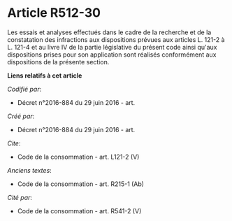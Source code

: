 # Article R512-30

Les essais et analyses effectués dans le cadre de la recherche et de la constatation des infractions aux dispositions prévues
aux articles L. 121-2 à L. 121-4 et au livre IV de la partie législative du présent code ainsi qu'aux dispositions prises
pour son application sont réalisés conformément aux dispositions de la présente section.

**Liens relatifs à cet article**

_Codifié par_:

  - Décret n°2016-884 du 29 juin 2016 - art.

_Créé par_:

  - Décret n°2016-884 du 29 juin 2016 - art.

_Cite_:

  - Code de la consommation - art. L121-2 (V)

_Anciens textes_:

  - Code de la consommation - art. R215-1 (Ab)

_Cité par_:

  - Code de la consommation - art. R541-2 (V)
